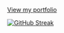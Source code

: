 <a href="https://www.davidlau.dev/" target="_blank">View my portfolio</a>

[![GitHub Streak](https://streak-stats.demolab.com?user=kaimunlau&theme=github-dark&hide_border=true)](https://git.io/streak-stats)
